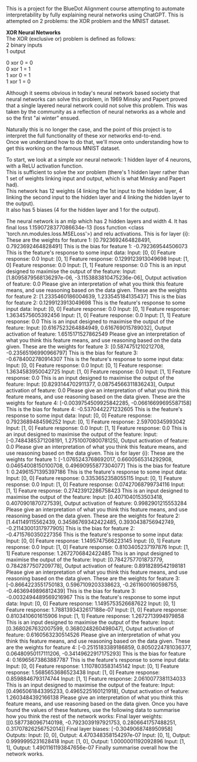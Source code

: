 This is a project for the BlueDot Alignment course attempting to automate interpretability by fully explaining neural networks using ChatGPT.
This is attempted on 2 problems: the XOR problem and the MNIST dataset.

**XOR Neural Networks**  
The XOR (exclusive or) problem is defined as follows:  
2 binary inputs   
1 output  

0 xor 0 = 0  
0 xor 1 = 1  
1 xor 0 = 1  
1 xor 1 = 0  

Although it seems obvious in today's neural network based society that neural networks can solve this problem, in 1969 Minsky and Papert proved that a single layered neural network could not solve this problem. This was taken by the community as a reflection of neural networks as a whole and so the first "ai winter" ensued. 

Naturally this is no longer the case, and the point of this project is to interpret the full functionality of these xor networks end-to-end.  
Once we understand how to do that, we'll move onto understanding how to get this working on the famous MNIST dataset.  

To start, we look at a simple xor neural network: 1 hidden layer of 4 neurons, with a ReLU activation function.  
This is sufficient to solve the xor problem (there's 1 hidden layer rather than 1 set of weights linking input and output, which is what Minsky and Papert had).  
This network has 12 weights (4 linking the 1st input to the hidden layer, 4 linking the second input to the hidden layer and 4 linking the hidden layer to the output).   
It also has 5 biases (4 for the hidden layer and 1 for the output).  




The neural network is an mlp which has 2 hidden layers and width 4. It has final loss 1.1590728377086634e-13 (loss function <class 'torch.nn.modules.loss.MSELoss'>) and relu activations.
This is for layer {i}:
 These are the weights for feature 1:
 [0.7923692464828491, 0.7923692464828491]
 This is the bias for feature 1:
 -0.792369544506073
 This is the feature's response to some input data:
 Input: [0, 0]
 Feature response: 0.0
 Input: [0, 1]
 Feature response: 0.1299123913049698
 Input: [1, 0]
 Feature response: 0.0
 Input: [1, 1]
 Feature response: 0.0
 This is an input designed to maximise the output of the feature:
 Input: [1.8095879568136297e-06, -3.1153883810475236e-06], Output activation of feature: 0.0
 Please give an interpretation of what you think this feature means, and use reasoning based on the data given.
 These are the weights for feature 2:
 [1.2335460186004639, 1.233545184135437]
 This is the bias for feature 2:
 0.1299123913049698
 This is the feature's response to some input data:
 Input: [0, 0]
 Feature response: 0.0
 Input: [0, 1]
 Feature response: 1.3634575605392456
 Input: [1, 0]
 Feature response: 0.0
 Input: [1, 1]
 Feature response: 0.0
 This is an input designed to maximise the output of the feature:
 Input: [0.6167523264884949, 0.616769015789032], Output activation of feature: 1.6515171527862549
 Please give an interpretation of what you think this feature means, and use reasoning based on the data given.
 These are the weights for feature 3:
 [0.5874751210212708, -0.23565196990966797]
 This is the bias for feature 3:
 -0.6784002780914307
 This is the feature's response to some input data:
 Input: [0, 0]
 Feature response: 0.0
 Input: [0, 1]
 Feature response: 1.3634583950042725
 Input: [1, 0]
 Feature response: 0.0
 Input: [1, 1]
 Feature response: 0.0
 This is an input designed to maximise the output of the feature:
 Input: [0.8293144702911377, 0.08754566311836243], Output activation of feature: 0.0
 Please give an interpretation of what you think this feature means, and use reasoning based on the data given.
 These are the weights for feature 4:
 [-0.0039754509925842285, -0.06616699695587158]
 This is the bias for feature 4:
 -0.5370442271232605
 This is the feature's response to some input data:
 Input: [0, 0]
 Feature response: 0.7923689484596252
 Input: [0, 1]
 Feature response: 2.59700345993042
 Input: [1, 0]
 Feature response: 0.0
 Input: [1, 1]
 Feature response: 0.0
 This is an input designed to maximise the output of the feature:
 Input: [-0.7484385371208191, 1.2751007080078125], Output activation of feature: 0.0
 Please give an interpretation of what you think this feature means, and use reasoning based on the data given.
This is for layer {i}:
 These are the weights for feature 1:
 [-1.0765243768692017, 0.6600565314292908, 0.04654008150100708, 0.49690955877304077]
 This is the bias for feature 1:
 0.24961571395397186
 This is the feature's response to some input data:
 Input: [0, 0]
 Feature response: 0.3353652358055115
 Input: [0, 1]
 Feature response: 0.0
 Input: [1, 0]
 Feature response: 0.07427068799734116
 Input: [1, 1]
 Feature response: 0.27423912286758423
 This is an input designed to maximise the output of the feature:
 Input: [0.4071040153503418, 0.4070901870727539], Output activation of feature: 0.9982901215553284
 Please give an interpretation of what you think this feature means, and use reasoning based on the data given.
 These are the weights for feature 2:
 [1.441149115562439, 0.34586769342422485, 0.3930438756942749, -0.21143001317977905]
 This is the bias for feature 2:
 -0.4715760350227356
 This is the feature's response to some input data:
 Input: [0, 0]
 Feature response: 1.1495747566223145
 Input: [0, 1]
 Feature response: 0.0
 Input: [1, 0]
 Feature response: 0.8103405237197876
 Input: [1, 1]
 Feature response: 1.2672706842422485
 This is an input designed to maximise the output of the feature:
 Input: [0.7842757701873779, 0.7842877507209778], Output activation of feature: 0.8918289542198181
 Please give an interpretation of what you think this feature means, and use reasoning based on the data given.
 These are the weights for feature 3:
 [-0.8664223551750183, 0.5967109203338623, -0.2611600160598755, -0.4636949896812439]
 This is the bias for feature 3:
 -0.0032494489569216967
 This is the feature's response to some input data:
 Input: [0, 0]
 Feature response: 1.1495753526687622
 Input: [0, 1]
 Feature response: 1.7881393432617188e-07
 Input: [1, 0]
 Feature response: 0.8103410601615906
 Input: [1, 1]
 Feature response: 1.2672713994979858
 This is an input designed to maximise the output of the feature:
 Input: [0.3680267632007599, 0.3680248260498047], Output activation of feature: 0.6160563230514526
 Please give an interpretation of what you think this feature means, and use reasoning based on the data given.
 These are the weights for feature 4:
 [-0.2515183389186859, 0.8050224781036377, 0.06480950117111206, -0.34149622917175293]
 This is the bias for feature 4:
 0.16965673863887787
 This is the feature's response to some input data:
 Input: [0, 0]
 Feature response: 1.1107803583145142
 Input: [0, 1]
 Feature response: 1.5685653686523438
 Input: [1, 0]
 Feature response: 0.8598846793174744
 Input: [1, 1]
 Feature response: 2.0610077381134033
 This is an input designed to maximise the output of the feature:
 Input: [0.4965061843395233, 0.4965225160121918], Output activation of feature: 1.2603484392166138
 Please give an interpretation of what you think this feature means, and use reasoning based on the data given.
 Once you have found the values of these features, use the following data to summarise how you think the rest of the network works:
 Final layer weights: [[0.5877380967140198, -0.7923039197921753, 0.2806641757488251, 0.31707826256752014]]
 Final layer biases: [-0.3049068748950958]
 Outputs:
Input: [0, 0], Output: 4.470348358154297e-07
Input: [0, 1], Output: 0.9999995231628418
Input: [1, 0], Output: 1.0000001192092896
Input: [1, 1], Output: 1.4901161193847656e-07
 Finally summarise overall how the network works.
